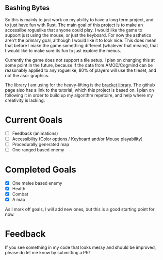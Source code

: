 ## Bashing Bytes

So this is mainly to just work on my ability to have a long term project, and to just have fun with Rust. The main goal of this project is to make an accessilbe roguelike that anyone could play. I would like the game to support just using the mouse, or just the keyboard. For now the asthetics aren't the primary goal, although I would like it to look nice. This does mean that before I make the game something different (whatever that means), that I would like to make sure its fun to just explore the menus. 

Currently the game does not support a tile setup. I plan on changing this at some point in the future, because if the data from AMOD/Cogmind can be reasonably applied to any roguelike, 80% of players will use the tileset, and not the ascii graphics.

The library I am using for the heavy-lifting is the [bracket library](https://github.com/thebracket/bracket-lib). The github page also has a link to the tutorial, which this project is based on. I plan on following it in order to build up my algorithm repetoire, and help where my creativity is lacking. 

# Current Goals
- [ ] Feedback (animations)
- [ ] Accessibility (Color options / Keyboard and/or Mouse playability) 
- [ ] Procedurally generated map
- [ ] One ranged based enemy

# Completed Goals
- [x] One melee based enemy
- [x] Health
- [x] Combat
- [x] A map

As I mark off goals, I will add new ones, but this is a good starting point for now.

# Feedback
If you see something in my code that looks messy and should be improved, please do let me know by submitting a PR!
